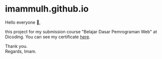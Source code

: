 # imammulh.github.io
Hello everyone 🙌,

this project for my submission course "Belajar Dasar Pemrograman Web" at Dicoding. You can see my certificate [here](https://www.dicoding.com/certificates/98XW69Y34XM3).

Thank you. <br/>
Regards, Imam.
